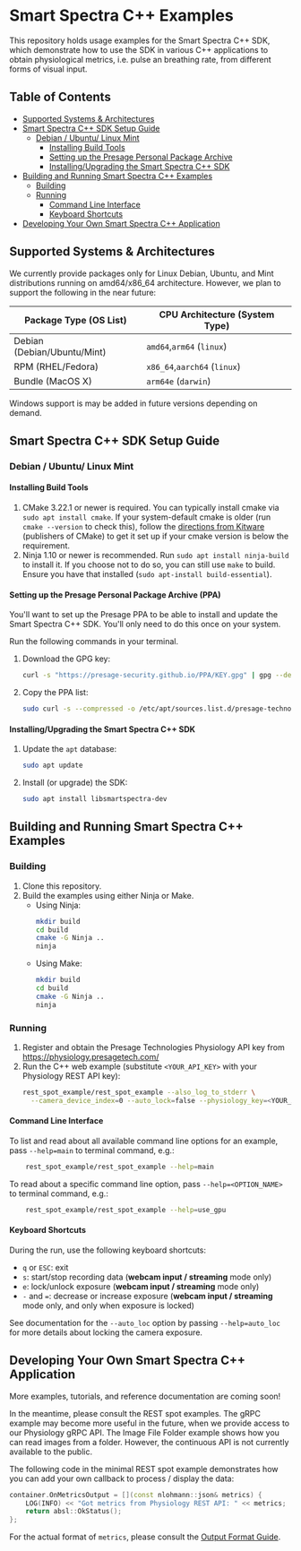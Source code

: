 # Smart Spectra C++ Examples
This repository holds usage examples for the Smart Spectra C++ SDK, which demonstrate how to use the SDK in various C++
applications to obtain physiological metrics, i.e. pulse an breathing rate, from different forms of visual input.

## Table of Contents

 - [Supported Systems & Architectures](#supported-systems--architectures)
 - [Smart Spectra C++ SDK Setup Guide](#smart-spectra-c-sdk-setup-guide)
   - [Debian / Ubuntu/ Linux Mint](#debian--ubuntu-linux-mint)
     - [Installing Build Tools](#installing-build-tools)
     - [Setting up the Presage Personal Package Archive](#setting-up-the-presage-personal-package-archive-ppa)
     - [Installing/Upgrading the Smart Spectra C++ SDK](#installingupgrading-the-smart-spectra-c-sdk)
 - [Building and Running Smart Spectra C++ Examples](#building-and-running-smart-spectra-c-examples)
   - [Building](#building)
   - [Running](#running)
     - [Command Line Interface](#command-line-interface)
     - [Keyboard Shortcuts](#keyboard-shortcuts)
 - [Developing Your Own Smart Spectra C++ Application](#developing-your-own-smart-spectra-c-application) 


## Supported Systems & Architectures

We currently provide packages only for Linux Debian, Ubuntu, and Mint distributions running on amd64/x86_64 architecture.
However, we plan to support the following in the near future:

| Package Type (OS List)      | CPU Architecture (System Type) |
|-----------------------------|--------------------------------|
| Debian (Debian/Ubuntu/Mint) | `amd64`,`arm64` (`linux`)      |
| RPM (RHEL/Fedora)           | `x86_64`,`aarch64` (`linux`)   |
| Bundle (MacOS X)            | `arm64e`           (`darwin`)  |

Windows support is may be added in future versions depending on demand.
## Smart Spectra C++ SDK Setup Guide
### Debian / Ubuntu/ Linux Mint
#### Installing Build Tools
1. CMake 3.22.1 or newer is required. You can typically install cmake via `sudo apt install cmake`. If your system-default cmake is older (run `cmake --version` to check this), follow the [directions from Kitware](https://apt.kitware.com/) (publishers of CMake) to get it set up if your cmake version is below the requirement.
2. Ninja 1.10 or newer is recommended. Run `sudo apt install ninja-build` to install it. If you choose not to do so, you can still use `make` to build. Ensure you have that installed (`sudo apt-install build-essential`).

#### Setting up the Presage Personal Package Archive (PPA)
You'll want to set up the Presage PPA to be able to install and update the Smart Spectra C++ SDK. You'll only need to do this once on your system.

Run the following commands in your terminal.
1. Download the GPG key:
    ```bash
    curl -s "https://presage-security.github.io/PPA/KEY.gpg" | gpg --dearmor | sudo tee /etc/apt/trusted.gpg.d/presage-technologies.gpg >/dev/null
    ```
2. Copy the PPA list:
    ```bash
    sudo curl -s --compressed -o /etc/apt/sources.list.d/presage-technologies.list "https://presage-security.github.io/PPA/presage-technologies.list"
    ```

#### Installing/Upgrading the Smart Spectra C++ SDK

1. Update the `apt` database:
    ```bash
    sudo apt update
    ```
2. Install (or upgrade) the SDK:
    ```bash
    sudo apt install libsmartspectra-dev
    ```

## Building and Running Smart Spectra C++ Examples
### Building
1. Clone this repository.
2. Build the examples using either Ninja or Make.
   - Using Ninja: 
       ```bash
       mkdir build
       cd build
       cmake -G Ninja ..
       ninja
       ```
   - Using Make:
       ```bash
       mkdir build
       cd build
       cmake -G Ninja ..
       ninja
       ```
### Running
1. Register and obtain the Presage Technologies Physiology API key from https://physiology.presagetech.com/ 
2. Run the C++ web example (substitute `<YOUR_API_KEY>` with your Physiology REST API key):
    ```bash
    rest_spot_example/rest_spot_example --also_log_to_stderr \
      --camera_device_index=0 --auto_lock=false --physiology_key=<YOUR_API_KEY_HERE>
    ```
#### Command Line Interface
To list and read about all available command line options for an example, pass `--help=main` to terminal command, e.g.:
```bash
    rest_spot_example/rest_spot_example --help=main
```

To read about a specific command line option, pass `--help=<OPTION_NAME>` to terminal command, e.g.:
```bash
    rest_spot_example/rest_spot_example --help=use_gpu
```

#### Keyboard Shortcuts
During the run, use the following keyboard shortcuts:
- `q` or `ESC`: exit
- `s`: start/stop recording data (**webcam input / streaming** mode only)
- `e`: lock/unlock exposure (**webcam input / streaming** mode only)
- `-` and `=`: decrease or increase exposure (**webcam input / streaming** mode only, and only when exposure is locked)

See documentation for the `--auto_loc` option by passing `--help=auto_loc` for more details about locking the camera exposure.

## Developing Your Own Smart Spectra C++ Application

More examples, tutorials, and reference documentation are coming soon! 

In the meantime, please consult the REST spot examples.
The gRPC example may become more useful in the future, when we provide access to our Physiology gRPC API.
The Image File Folder example shows how you can read images from a folder. However, the continuous API is not currently available to the public.

The following code in the minimal REST spot example demonstrates how you can add your own callback to process / display the data:
```C++
container.OnMetricsOutput = [](const nlohmann::json& metrics) {
    LOG(INFO) << "Got metrics from Physiology REST API: " << metrics;
    return absl::OkStatus();
};
```

For the actual format of `metrics`, please consult the [Output Format Guide](docs/output_format.md).
